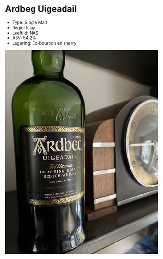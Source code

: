 # Ardbeg Uigeadail

- Type: Single Malt
- Regio: Islay
- Leeftijd: NAS
- ABV: 54,2%
- Lagering: Ex-bourbon en sherry

![Ardbeg Uigeadail](/images/ardbeg-uigeadail.jpg)
